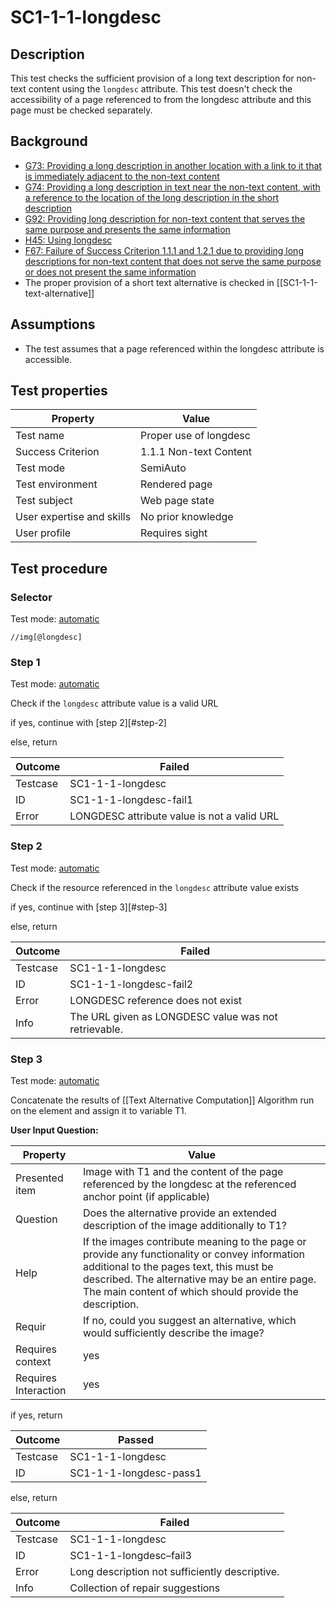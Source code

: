 # SC1-1-1-longdesc

## Description
This test checks the sufficient provision of a long text description for non-text content using the `longdesc` attribute. This test doesn't check the accessibility of a page referenced to from the longdesc attribute and this page must be checked separately.


## Background
- [G73: Providing a long description in another location with a link to it that is immediately adjacent to the non-text content](http://www.w3.org/TR/2014/NOTE-WCAG20-TECHS-20140916/G73)
- [G74: Providing a long description in text near the non-text content, with a reference to the location of the long description in the short description](http://www.w3.org/TR/2014/NOTE-WCAG20-TECHS-20140916/G74)
- [G92: Providing long description for non-text content that serves the same purpose and presents the same information](http://www.w3.org/TR/2014/NOTE-WCAG20-TECHS-20140916/G92)
- [H45: Using longdesc](http://www.w3.org/TR/2014/NOTE-WCAG20-TECHS-20140916/H45)
- [F67: Failure of Success Criterion 1.1.1 and 1.2.1 due to providing long descriptions for non-text content that does not serve the same purpose or does not present the same information](http://www.w3.org/TR/2014/NOTE-WCAG20-TECHS-20140916/F67)
- The proper provision of a short text alternative is checked in [[SC1-1-1-text-alternative]]


## Assumptions
- The test assumes that a page referenced within the longdesc attribute is accessible.


## Test properties
| Property          | Value
|-------------------|----
| Test name         | Proper use of longdesc
| Success Criterion | 1.1.1 Non-text Content
| Test mode         | SemiAuto
| Test environment  | Rendered page
| Test subject      | Web page state
 |User expertise and skills |No prior knowledge
| User profile      | Requires sight


## Test procedure

### Selector
Test mode: [automatic][earl:automatic]

`//img[@longdesc]`

### Step 1
Test mode: [automatic][earl:automatic]

Check if the `longdesc` attribute value is a valid URL

if yes, continue with [step 2][#step-2]

else, return

| Outcome  | Failed
|----------|-----
| Testcase | SC1-1-1-longdesc
| ID       | SC1-1-1-longdesc-fail1
| Error    | LONGDESC attribute value is not a valid URL

### Step 2
Test mode: [automatic][earl:automatic]

Check if the resource referenced in the `longdesc` attribute value exists

if yes,
continue with [step 3][#step-3]

else, return

| Outcome  | Failed
|----------|-----
| Testcase | SC1-1-1-longdesc
| ID       | SC1-1-1-longdesc-fail2
| Error    | LONGDESC reference does not exist
| Info     |  The URL given as LONGDESC value was not retrievable.

### Step 3
Test mode: [automatic][earl:manual]

Concatenate the results of [[Text Alternative Computation]] Algorithm run on the element and assign it to variable T1.

**User Input Question:**

| Property             | Value
|----------------------|---------
| Presented item       | Image with T1 and the content of the page referenced by the longdesc  at the referenced anchor point (if applicable)
| Question             | Does the alternative provide an extended description of the image additionally to T1?
| Help                 | If the images contribute meaning to the page or provide any functionality or convey information additional to the pages text, this must be described. The alternative may be an entire page. The main content of which should provide the description.
| Requir               | If no, could you suggest an alternative, which would sufficiently describe the image?
| Requires context     | yes
| Requires Interaction | yes

if yes, return

| Outcome  | Passed
|----------|-----
| Testcase | SC1-1-1-longdesc
| ID       | SC1-1-1-longdesc-pass1

else, return

| Outcome  | Failed
|----------|-----
| Testcase | SC1-1-1-longdesc
| ID       | SC1-1-1-longdesc–fail3
| Error    | Long description not sufficiently descriptive.
| Info     | Collection of repair suggestions



[earl:automatic]: ../earl/automatic.md
[earl:semiauto]: ../earl/semiauto.md
[earl:manual]: ../earl/manual.md